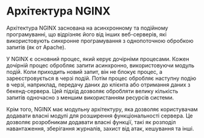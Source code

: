 # Архітектура NGINX

Архітектура NGINX заснована на асинхронному та подійному програмуванні, що відрізняє його від інших веб-серверів, які використовують синхронне програмування з однопоточною обробкою запитів (як от Apache).

У NGINX є основний процес, який керує дочірніми процесами. Кожен дочірній процес обробляє запити асинхронно, використовуючи модуль подій. Коли приходить новий запит, він не блокує процес, а зареєстровується в черзі подій. Потім процес обробляє наступну подію в черзі, наприклад, передачу даних до клієнта або отримання даних з бекенд-сервера. Цей підхід дозволяє обробляти велику кількість запитів одночасно з меншим використанням ресурсів системи.

Крім того, NGINX має модульну архітектуру, яка дозволяє користувачам додавати власні модулі для розширення функціональності сервера. Це дозволяє розробникам додавати власні функції, такі як розподіл навантаження, зберігання журналів, захист від атак, кешування та інші.